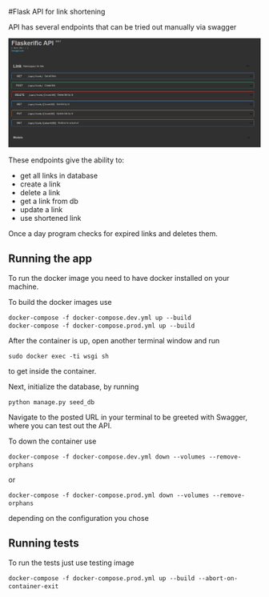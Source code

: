 #Flask API for link shortening


API has several endpoints that can be tried out manually via swagger

![The site](docs/site.png)

These endpoints give the ability to:
 - get all links in database
 - create a link 
 - delete a link 
 - get a link from db
 - update a link
 - use shortened link 

Once a day program checks for expired links and deletes them.

## Running the app

To run the docker image you need to have docker installed on your machine.

To build the docker images use 
```
docker-compose -f docker-compose.dev.yml up --build
docker-compose -f docker-compose.prod.yml up --build
```

After the container is up, open another terminal window and run
```
sudo docker exec -ti wsgi sh
```
to get inside the container.

Next, initialize the database, by running
```
python manage.py seed_db
```

Navigate to the posted URL in your terminal to be greeted with Swagger, where you can test out the API.

To down the container use
```
docker-compose -f docker-compose.dev.yml down --volumes --remove-orphans
```
or 

```
docker-compose -f docker-compose.prod.yml down --volumes --remove-orphans
```
depending on the configuration you chose

## Running tests

To run the tests just use testing image
```
docker-compose -f docker-compose.prod.yml up --build --abort-on-container-exit
```

